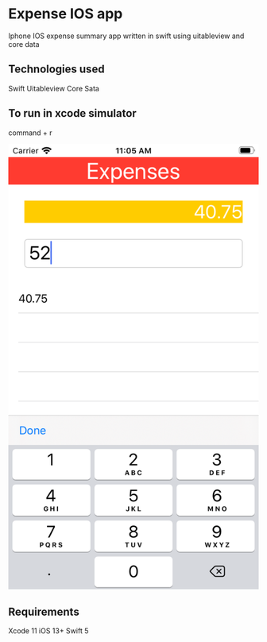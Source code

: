 # Expense IOS app
Iphone IOS expense summary app written in swift using uitableview and core data

## Technologies used
Swift
Uitableview
Core Sata

## To run in xcode simulator
command + r

![screen](screen.png)

## Requirements
Xcode 11
iOS 13+
Swift 5
